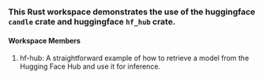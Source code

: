 ### This Rust workspace demonstrates the use of the huggingface `candle` crate and huggingface `hf_hub` crate.

#### Workspace Members

1. hf-hub: A straightforward example of how to retrieve a model from the Hugging Face Hub and use it for inference.

